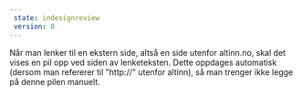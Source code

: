 ```yaml
---
 state: indesignreview
 version: 0
---
```

Når man lenker til en ekstern side, altså en side utenfor altinn.no, skal det vises en pil opp ved siden av lenketeksten. Dette oppdages automatisk (dersom man refererer til "http://" utenfor altinn), så man trenger ikke legge på denne pilen manuelt.
